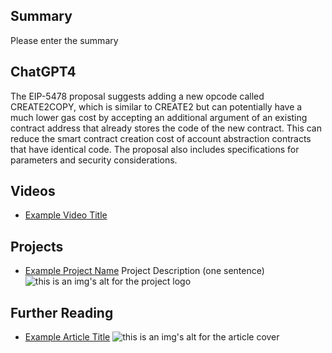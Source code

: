 ## Summary

Please enter the summary

## ChatGPT4

The EIP-5478 proposal suggests adding a new opcode called CREATE2COPY, which is similar to CREATE2 but can potentially have a much lower gas cost by accepting an additional argument of an existing contract address that already stores the code of the new contract. This can reduce the smart contract creation cost of account abstraction contracts that have identical code. The proposal also includes specifications for parameters and security considerations.

## Videos

- [Example Video Title](https://www.youtube.com/watch?v=TDGq4aeevgY)

## Projects

- [Example Project Name](https://xxxx.xxx/xxxxx) Project Description (one sentence) ![this is an img's alt for the project logo](https://xxxx.xxx/project-logo.xxx)

## Further Reading

- [Example Article Title](https://xxxx.xxx/xxxxx) ![this is an img's alt for the article cover](https://xxxx.xxx/article-cover.xxx)
